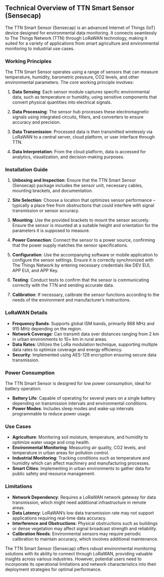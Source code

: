 ## Technical Overview of TTN Smart Sensor (Sensecap)

The TTN Smart Sensor (Sensecap) is an advanced Internet of Things (IoT) device designed for environmental data monitoring. It connects seamlessly to The Things Network (TTN) through LoRaWAN technology, making it suited for a variety of applications from smart agriculture and environmental monitoring to industrial use cases.

### Working Principles

The TTN Smart Sensor operates using a range of sensors that can measure temperature, humidity, barometric pressure, CO2 levels, and other environmental parameters. The core working principle involves:

1. **Data Sensing**: Each sensor module captures specific environmental data, such as temperature or humidity, using sensitive components that convert physical quantities into electrical signals.

2. **Data Processing**: The sensor hub processes these electromagnetic signals using integrated circuits, filters, and converters to ensure accuracy and precision.

3. **Data Transmission**: Processed data is then transmitted wirelessly via LoRaWAN to a central server, cloud platform, or user interface through TTN.

4. **Data Interpretation**: From the cloud platform, data is accessed for analytics, visualization, and decision-making purposes.

### Installation Guide

1. **Unboxing and Inspection**: Ensure that the TTN Smart Sensor (Sensecap) package includes the sensor unit, necessary cables, mounting brackets, and documentation.

2. **Site Selection**: Choose a location that optimizes sensor performance – typically a place free from obstructions that could interfere with signal transmission or sensor accuracy.

3. **Mounting**: Use the provided brackets to mount the sensor securely. Ensure the sensor is mounted at a suitable height and orientation for the parameters it is supposed to measure.

4. **Power Connection**: Connect the sensor to a power source, confirming that the power supply matches the sensor specifications.

5. **Configuration**: Use the accompanying software or mobile application to configure the sensor settings. Ensure it is correctly synchronized with The Things Network by entering necessary credentials like DEV EUI, APP EUI, and APP Key.

6. **Testing**: Conduct tests to confirm that the sensor is communicating correctly with the TTN and sending accurate data.

7. **Calibration**: If necessary, calibrate the sensor functions according to the needs of the environment and manufacturer’s instructions.

### LoRaWAN Details

- **Frequency Bands**: Supports global ISM bands, primarily 868 MHz and 915 MHz depending on the region.
- **Network Coverage**: Can transmit data over distances ranging from 2 km in urban environments to 10+ km in rural areas.
- **Data Rates**: Utilizes the LoRa modulation technique, supporting multiple data rates to optimize coverage and energy efficiency.
- **Security**: Implemented using AES-128 encryption ensuring secure data transmission.

### Power Consumption

The TTN Smart Sensor is designed for low power consumption, ideal for battery operation:

- **Battery Life**: Capable of operating for several years on a single battery depending on transmission intervals and environmental conditions.
- **Power Modes**: Includes sleep modes and wake-up intervals programmable to reduce power usage.

### Use Cases

- **Agriculture**: Monitoring soil moisture, temperature, and humidity to optimize water usage and crop health.
- **Environmental Monitoring**: Measuring air quality, CO2 levels, and temperature in urban areas for pollution control.
- **Industrial Monitoring**: Tracking conditions such as temperature and humidity which can affect machinery and manufacturing processes.
- **Smart Cities**: Implementing in urban environments to gather data for public safety and resource management.

### Limitations

- **Network Dependency**: Requires a LoRaWAN network gateway for data transmission, which might need additional infrastructure in remote areas.
- **Data Latency**: LoRaWAN’s low data transmission rate may not support applications requiring real-time data accuracy.
- **Interference and Obstructions**: Physical obstructions such as buildings or dense vegetation may affect signal broadcast strength and reliability.
- **Calibration Needs**: Environmental sensors may require periodic calibration to maintain accuracy, which involves additional maintenance.

The TTN Smart Sensor (Sensecap) offers robust environmental monitoring solutions with its ability to connect through LoRaWAN, providing valuable insights across various industries. However, potential users need to incorporate its operational limitations and network characteristics into their deployment strategies for optimal performance.